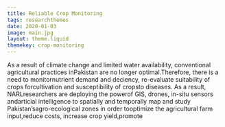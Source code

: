 ```yaml
---
title: Reliable Crop Monitoring
tags: researchthemes
date: 2020-01-03
image: main.jpg
layout: theme.liquid
themekey: crop-monitoring
---
```


As a result of climate change and limited water availability, conventional agricultural practices inPakistan are no longer optimal.Therefore, there is a need to monitornutrient demand and deciency, re-evaluate suitability of crops forcultivation and susceptibility of cropsto diseases. As a result, NARLresearchers are deploying the powerof GIS, drones, in-situ sensors andarticial intelligence to spatially and temporally map and study Pakistan’sagro-ecological zones in order tooptimize the agricultural farm input,reduce costs, increase crop yield,promote